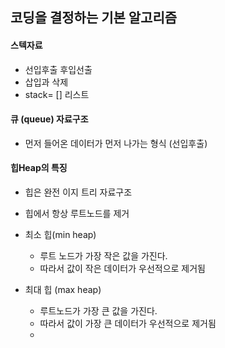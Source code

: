 ## 코딩을 결정하는 기본 알고리즘

#### 스텍자료

- 선입후출 후입선출
- 삽입과 삭제
- stack= [] 리스트

#### 큐 (queue) 자료구조

- 먼저 들어온 데이터가 먼저 나가는 형식 (선입후출)

#### 힙Heap의 특징

- 힙은 완전 이지 트리 자료구조
- 힙에서 항상 루트노드를 제거

- 최소 힙(min heap)

  - 루트 노드가 가장 작은 값을 가진다.
  - 따라서 값이 작은 데이터가 우선적으로 제거됨

- 최대 힙 (max heap)
  - 루트노드가 가장 큰 값을 가진다.
  - 따라서 값이 가장 큰 데이터가 우선적으로 제거됨
  -

